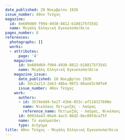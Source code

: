 ```yaml
---
date_published: 28 Νοεμβρίου 1926
issue_number: 40ον Τεύχος
magazine:
  id: 0e609d69-f994-4930-8812-b188175f35d1
  name: Μεγάλη Ελληνική Εγκυκλοπαίδεια
pages_number: 8
references:
  photographs: []
  works:
  - attributes:
      page: '4'
    magazine:
      id: 0e609d69-f994-4930-8812-b188175f35d1
      name: Μεγάλη Ελληνική Εγκυκλοπαίδεια
    magazine_issue:
      date_published: 28 Νοεμβρίου 1926
      id: 3dc2a213-2eb3-48ba-98f2-66aed3c98fe0
      issue_number: 40ον Τεύχος
    work:
      authors:
      - id: 3574edd4-5e27-43b6-853c-af118327b90e
        name: Νικόλαος Πετιμεζάς - Λαύρας
        reference_name: Πετιμεζάς - Λαύρας, Νικόλαος
      id: 0093da43-06a9-4ac5-86d2-0ec09fdca75f
      name: Το αγαλματάκι
      type: Διήγημα
title: 40ον Τεύχος - Μεγάλη Ελληνική Εγκυκλοπαίδεια
---
```


